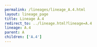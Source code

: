 ```yaml
---
permalink: /lineages/lineage_A.4.html
layout: lineage_page
title: Lineage A.4
redirect_to: ../lineage.html?lineage=A.4
lineage: A.4
parent: A
children: ['A.4']
---
```

